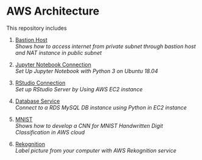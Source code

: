 # AWS Architecture  
This repository includes   
1. [Bastion Host](https://github.com/Khwansiri/AWS-Architecture/blob/master/Bastion%20Host/README.md)  
   *Shows how to access internet from private subnet through bastion host and NAT instance in public subnet* 
  
2. [Jupyter Notebook Connection](https://github.com/Khwansiri/AWS-Architecture/tree/master/Jupyter%20Notebook%20Connection)  
   *Set Up Jupyter Notebook with Python 3 on Ubuntu 18.04*  
   
3. [RStudio Connection](https://github.com/Khwansiri/AWS-Architecture/tree/master/RStudio%20Connection)    
   *Set up RStudio Server by Using AWS EC2 instance*  
   
4. [Database Service](https://github.com/Khwansiri/AWS-Architecture/blob/master/Database%20Service/README.md)   
   *Connect to a RDS MySQL DB instance using Python in EC2 instance*   
   
5. [MNIST](https://github.com/Khwansiri/AWS-Architecture/tree/master/MNIST)  
   *Shows how to develop a CNN for MNIST Handwritten Digit Classification in AWS cloud*   
   
6. [Rekognition](https://github.com/Khwansiri/AWS-Architecture/tree/master/AWS%20Rekognition)  
   *Label picture from your computer with AWS Rekognition service*
   
   
